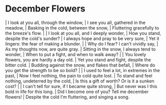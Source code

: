 December Flowers
================

| I look at you all, through the window,
| I see you all, gathered in the meadow,
| Basking in the cold, between the snow,
| Fluttering gracefully to the breeze's flow.
| 
| I look at you all, and I deeply wonder,
| How you stand, despite the cold's sunder?
| I always hope and pray to be very sure,
| Yet it lingers: the fear of making a blunder.
| 
| Why do I fear? I can't vividly say,
| As my thoughts now, are quite gray.
| Sitting in the snow, I always tend to wonder,
| When to put a fight, and when to walk away?
| 
| You lovely flowers, you are hardly a day old.
| Yet you stand and fight, despite the bitter cold.
| Budding against the snow, and flakes that befall,
| Where do you get the strength to be so bold?
| 
| I used to feel a lot, in extremes in the past,
| Now I feel nothing, the pain to cold quite lost.
| To stand and feel nothing, undeterred by the cold,
| Is this a gift of worth? Or is it a sunken cost?
| 
| I can't tell for sure, if I became quite strong,
| But never was I this bold in life for this long.
| Did I become one of you? Tell me december flowers!
| Despite the cold I'm fluttering, and singing a song.